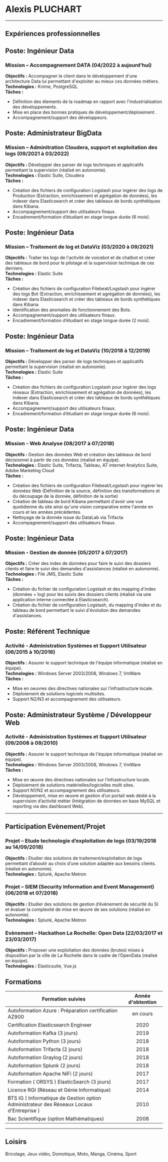 # Alexis PLUCHART
---
## Expériences professionnelles
## Poste: Ingénieur Data
### Mission – Accompagnement DATA (04/2022 à aujourd'hui)
**Objectifs :** Accompagner le client dans le développement d'une architecture Data lui permettant d'exploiter au mieux ces données métiers.  
**Technologies :** Knime, PostgreSQL  
**Tâches :**  
* Définition des élements de la roadmap en rapport avec l'industrialisation des développements.
* Mise en place des bonnes pratiques de développement/déploiement . 
*	Accompagnement/support des développeurs.   


## Poste: Administrateur BigData
### Mission – Adminitration Cloudera, support et exploitation des logs (09/2021 à 03/2022)
**Objectifs :** Développer des parser de logs techniques et applicatifs permettant la supervision (réalisé en autonomie).  
**Technologies :** Elastic Suite, Cloudera  
**Tâches :**  
* Création des fichiers de configuration Logstash pour ingérer des logs de Production (Extraction, enrichissement et agrégation de données), les indexer dans Elasticsearch et créer des tableaux de bords synthétiques dans Kibana.  
*	Accompagnement/support des utilisateurs finaux.  
*	Encadrement/formation d’étudiant en stage longue durée (6 mois).


## Poste: Ingénieur Data
### Mission – Traitement de log et DataViz (03/2020 à 09/2021)
**Objectifs :** Traiter les logs de l'activité de voicebot et de chatbot et créer des tableaux de bord pour le pilotage et la supervision technique de ces derniers.  
**Technologies :** Elastic Suite  
**Tâches :**  
* Création des fichiers de configuration Filebeat/Logstash pour ingérer des logs Bot (Extraction, enrichissement et agrégation de données), les indexer dans Elasticsearch et créer des tableaux de bords synthétiques dans Kibana.
* Identification des anomalies de fonctionnement des Bots.
*	Accompagnement/support des utilisateurs finaux.  
*	Encadrement/formation d’étudiant en stage longue durée (2 mois).


## Poste: Ingénieur Data
### Mission – Traitement de log et DataViz (10/2018 à 12/2019)
**Objectifs :** Développer des parser de logs techniques et applicatifs permettant la supervision (réalisé en autonomie).  
**Technologies :** Elastic Suite  
**Tâches :**  
* Création des fichiers de configuration Logstash pour ingérer des logs réseaux (Extraction, enrichissement et agrégation de données), les indexer dans Elasticsearch et créer des tableaux de bords synthétiques dans Kibana.  
*	Accompagnement/support des utilisateurs finaux.  
*	Encadrement/formation d’étudiant en stage longue durée (6 mois).  


## Poste: Ingénieur Data
### Mission - Web Analyse (08/2017 à 07/2018)
**Objectifs :** Gestion des données Web et création des tableaux de bord décisionnel à partir de ces données (réalisé en équipe).  
**Technologies :** Elastic Suite, Trifacta, Tableau, AT internet Analytics Suite, Adobe Marketing Cloud  
**Tâches :**  
* Création des fichiers de configuration Filebeat/Logstash pour ingérer les données Web (Définition de la source, définition des transformations et du découpage de la donnée, définition de la sortie) 
* Création de tableau de bord Kibana permettant d'avoir une vue quotidienne du site ainsi qu'une vision comparative entre l'année en cours et les années précédentes.
* Nettoyage de la donnée issue du DataLab via Trifacta 
*	Accompagnement/support des utilisateurs finaux.  


## Poste: Ingénieur Data
### Mission - Gestion de donnée (05/2017 à 07/2017)  
**Objectifs :** Créer des index de données pour faire le suivi des dossiers clients et faire le suivi des demandes d'assistances (réalisé en autonomie).  
**Technologies :** File JMS, Elastic Suite  
**Tâches :**  
* Création du fichier de configuration Logstash et des mapping d'index (données + log) pour les suivis des dossiers clients (réalisé via une application interne connectée à Elasticsearch).  
* Création du fichier de configuration Logstash, du mapping d'index et du tableau de bord permettant le suivi d'évolution des demandes d'assistances.  


## Poste: Référent Technique
### Activité - Administration Systèmes et Support Utilisateur (06/2015 à 10/2016)  
**Objectifs :** Assurer le support technique de l'équipe informatique (réalisé en équipe).  
**Technologies :** Windows Server 2003/2008, Windows 7, VmWare  
**Tâches :**  
* Mise en oeuvres des directives nationales sur l’infrastructure locale.
* Déploiement de solutions logiciels  multisites.
* Support N2/N3 et accompagnement des utilisateurs.


## Poste: Administrateur Système / Développeur Web
### Activité - Administration Systèmes et Support Utilisateur (09/2008 à 09/2010)
**Objectifs :** Assurer le support technique de l'équipe informatique (réalisé en équipe).  
**Technologies :** Windows Server 2003/2008, Windows 7, VmWare  
**Tâches :**  
*	Mise en œuvre des directives nationales sur l’infrastructure locale.
*	Déploiement de solutions matérielles/logicielles multi sites.
*	Support N1/N2 et accompagnement des utilisateurs.
*	Développement, mise en œuvre et gestion d’un portail web dédié à la supervision d’activité métier (Intégration de données en base MySQL et reporting via des dashboard Web).

---
## Participation Evènement/Projet
### Projet – Etude technologie d’exploitation de logs (03/19/2018 au 14/09/2018)
**Objectifs :** Etudier des solutions de traitement/exploitation de logs permettant d’aboutir au choix d’une solution adaptée aux besoins clients. (réalisé en autonomie).  
**Technologies :** Splunk, Apache Metron  

### Projet – SIEM (Security Information and Event Management) (06/2018 et 07/2018)
**Objectifs :** Etudier des solutions de gestion d’évènement de sécurité du SI et évaluer la complexité de mise en œuvre de ses solutions (réalisé en autonomie).  
**Technologies :** Splunk, Apache Metron  

### Evènement – Hackathon La Rochelle: Open Data (22/03/2017 et 23/03/2017)
**Objectifs :** Proposer une exploitation des données (brutes) mises à disposition par la ville de La Rochelle dans le cadre de l’OpenData (réalisé en équipe).  
**Technologies :** Elasticsuite, Vue.js  


## Formations
| Formation suivies | Année d'obtention |  
| ---|:---: |  
| Autoformation Azure : Préparation certification AZ900 | en cours |  
| Certification Elasticsearch Engineer | 2020 |  
| Autoformation Kafka (3 jours) | 2019 |  
| Autoformation Python (3 jours) | 2018 |  
| Autoformation Trifacta (2 jours) | 2018 |  
| Autoformation Graylog (2 jours) | 2018 |  
| Autoformation Splunk (2 jours) | 2018 |  
| Autoformation Apache NiFi (2 jours) | 2017 |  
| Formation ( ORSYS ) ElasticSearch (3 jours) | 2017 |  
| Licence RGI (Réseau et Génie Informatique) | 2014 |  
| BTS IG ( Informatique de Gestion option Administrateur des Réseaux Locaux d'Entreprise ) | 2010 |  
| Bac Scientifique (option Mathématiques) | 2008 |  
---
## Loisirs  
Bricolage, Jeux vidéo, Domotique, Moto, Manga, Cinéma, Sport


